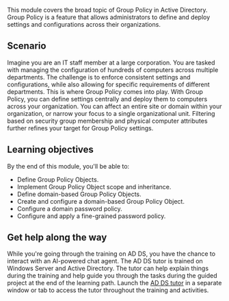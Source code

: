 This module covers the broad topic of Group Policy in Active Directory. Group Policy is a feature that allows administrators to define and deploy settings and configurations across their organizations.

## Scenario

Imagine you are an IT staff member at a large corporation. You are tasked with managing the configuration of hundreds of computers across multiple departments. The challenge is to enforce consistent settings and configurations, while also allowing for specific requirements of different departments. This is where Group Policy comes into play. With Group Policy, you can define settings centrally and deploy them to computers across your organization. You can affect an entire site or domain within your organization, or narrow your focus to a single organizational unit. Filtering based on security group membership and physical computer attributes further refines your target for Group Policy settings.

## Learning objectives

By the end of this module, you'll be able to:

 -  Define Group Policy Objects.
 -  Implement Group Policy Object scope and inheritance.
 -  Define domain-based Group Policy Objects.
 -  Create and configure a domain-based Group Policy Object.
 -  Configure a domain password policy.
 -  Configure and apply a fine-grained password policy.

## Get help along the way

While you're going through the training on AD DS, you have the chance to interact with an AI-powered chat agent. The AD DS tutor is trained on Windows Server and Active Directory. The tutor can help explain things during the training and help guide you through the tasks during the guided project at the end of the learning path. Launch the [AD DS tutor](https://aka.ms/ADDSAppliedSkillTutor) in a separate window or tab to access the tutor throughout the training and activities.

